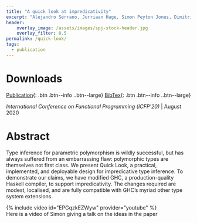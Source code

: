 ```yaml
---
title: "A quick look at impredicativity"
excerpt: "Alejandro Serrano, Jurriaan Hage, Simon Peyton Jones, Dimitrios Vytiniotis"
header:
    overlay_image: /assets/images/spj-stock-header.jpg 
    overlay_filter: 0.5
permalink: /quick-look/
tags: 
  - publication 
---
```

# Downloads
<!-- this H1 (denoted by the single octothorpe before the word 'Downloads') should remain unchanged. --> 
[Publication](/assets/pdf.pdf){: .btn .btn--info ..btn--large}
[BibTex](/assets/bibtex/bibfile.bib){: .btn .btn--info ..btn--large}
<!-- Both "publication" and "Bibtext" should remain unchanged. The links, however, should be adjusted... --> 
_International Conference on Functional Programming (ICFP'20)_ | August 2020

# Abstract
Type inference for parametric polymorphism is wildly successful, but has always suffered from an embarrassing flaw: polymorphic types are themselves not first class. We present Quick Look, a practical, implemented, and deployable design for impredicative type inference. To demonstrate our claims, we have modified GHC, a production-quality Haskell compiler, to support impredicativity.  The changes required are modest, localised, and are fully compatible with GHC’s myriad other type system extensions.

{% include video id="EPGqzkEZWyw" provider="youtube" %}  
Here is a video of Simon giving a talk on the ideas in the paper


